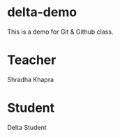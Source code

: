 # delta-demo
This is a demo for Git &amp; Github class.

# Teacher
Shradha Khapra  

# Student
Delta Student
